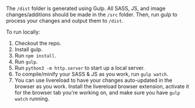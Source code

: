 The `/dist` folder is generated using Gulp. All SASS, JS, and image changes/additions should be made in the `/src` folder. Then, run gulp to process your changes and output them to `/dist`.

To run locally:

1. Checkout the repo.
2. Install gulp.
3. Run `npm install`.
4. Run `gulp`.
5. Run `python3 -m http.server` to start up a local server.
5. To compile/minify your SASS & JS as you work, run `gulp watch`.
6. You can use livereload to have your changes auto-updated in the browser as you work. Install the livereload browser extension, activate it for the browser tab you're working on, and make sure you have `gulp watch` running.

